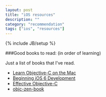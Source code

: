 ```yaml
---
layout: post
title: "iOS resources"
description: ""
category: "recommendation"
tags: ["ios", "resources"]
---
```

{% include JB/setup %}


###Good books to read: (in order of learning)

Just a list of books that I've read.

* [Learn Objective-C on the Mac](http://www.amazon.com/Learn-Objective-C-Mac-OS-iOS/dp/1430241888/ref=sr_1_9?ie=UTF8&qid=1420849789&sr=8-9&keywords=objective+c)
* [Beginning iOS 6 Development](http://www.amazon.com/Beginning-iOS-Development-Exploring-SDK/dp/1430245123/ref=sr_1_1?ie=UTF8&qid=1420849754&sr=8-1&keywords=ios+6+development)
* [Effective Objective-C](http://www.amazon.com/Effective-Objective-C-2-0-Specific-Development/dp/0321917014)
* [objc-zen-book](https://github.com/objc-zen/objc-zen-book#swift)
